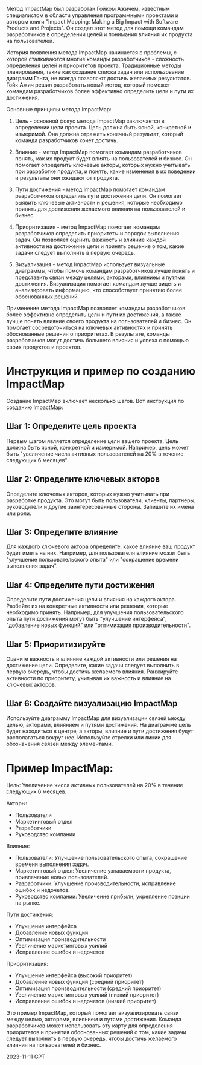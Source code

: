 Метод ImpactMap был разработан Гойком Ажичем, известным специалистом в области управления программными проектами и автором книги "Impact Mapping: Making a Big Impact with Software Products and Projects". Он создал этот метод для помощи командам разработчиков в определении целей и понимания влияния их продукта на пользователей.

История появления метода ImpactMap начинается с проблемы, с которой сталкиваются многие команды разработчиков - сложность определения целей и приоритетов проекта. Традиционные методы планирования, такие как создание списка задач или использование диаграмм Ганта, не всегда позволяют достичь желаемых результатов. Гойк Ажич решил разработать новый метод, который поможет командам разработчиков более эффективно определить цели и пути их достижения.

Основные принципы метода ImpactMap:

1. Цель - основной фокус метода ImpactMap заключается в определении цели проекта. Цель должна быть ясной, конкретной и измеримой. Она должна отражать конечный результат, который команда разработчиков хочет достичь.

1. Влияние - метод ImpactMap помогает командам разработчиков понять, как их продукт будет влиять на пользователей и бизнес. Он помогает определить ключевые акторы, которых нужно учитывать при разработке продукта, и понять, какие изменения в их поведении и результаты они ожидают от продукта.

1. Пути достижения - метод ImpactMap помогает командам разработчиков определить пути достижения цели. Он помогает выявить ключевые активности и решения, которые необходимо принять для достижения желаемого влияния на пользователей и бизнес.

1. Приоритизация - метод ImpactMap помогает командам разработчиков определить приоритеты и порядок выполнения задач. Он позволяет оценить важность и влияние каждой активности на достижение цели и принять решение о том, какие задачи следует выполнить в первую очередь.

1. Визуализация - метод ImpactMap использует визуальные диаграммы, чтобы помочь командам разработчиков лучше понять и представить связи между целями, акторами, влиянием и путями достижения. Визуализация помогает командам лучше видеть и анализировать информацию, что способствует принятию более обоснованных решений.

Применение метода ImpactMap позволяет командам разработчиков более эффективно определить цели и пути их достижения, а также лучше понять влияние своего продукта на пользователей и бизнес. Он помогает сосредоточиться на ключевых активностях и принять обоснованные решения о приоритетах. В результате, команды разработчиков могут достичь большего влияния и успеха с помощью своих продуктов и проектов.

# Инструкция и пример по созданию ImpactMap

Создание ImpactMap включает несколько шагов. Вот инструкция по созданию ImpactMap:

## Шаг 1: Определите цель проекта

Первым шагом является определение цели вашего проекта. Цель должна быть ясной, конкретной и измеримой. Например, цель может быть "увеличение числа активных пользователей на 20% в течение следующих 6 месяцев".

## Шаг 2: Определите ключевых акторов

Определите ключевых акторов, которых нужно учитывать при разработке продукта. Это могут быть пользователи, клиенты, партнеры, руководители и другие заинтересованные стороны. Запишите их имена или роли.

## Шаг 3: Определите влияние

Для каждого ключевого актора определите, какое влияние ваш продукт будет иметь на них. Например, для пользователя влияние может быть "улучшение пользовательского опыта" или "сокращение времени выполнения задач".

## Шаг 4: Определите пути достижения

Определите пути достижения цели и влияния на каждого актора. Разбейте их на конкретные активности или решения, которые необходимо принять. Например, для улучшения пользовательского опыта пути достижения могут быть "улучшение интерфейса", "добавление новых функций" или "оптимизация производительности".

## Шаг 5: Приоритизируйте

Оцените важность и влияние каждой активности или решения на достижение цели. Определите, какие задачи следует  выполнить в первую очередь, чтобы достичь желаемого влияния. Ранжируйте активности по приоритету, учитывая их важность и влияние на ключевых акторов.

## Шаг 6: Создайте визуализацию ImpactMap

Используйте диаграмму ImpactMap для визуализации связей между целью, акторами, влиянием и путями достижения. На диаграмме цель будет находиться в центре, а акторы, влияние и пути достижения будут располагаться вокруг нее. Используйте стрелки или линии для обозначения связей между элементами.

# Пример ImpactMap:

Цель: Увеличение числа активных пользователей на 20% в течение следующих 6 месяцев.

Акторы:

* Пользователи
* Маркетинговый отдел
* Разработчики
* Руководство компании

Влияние:

* Пользователи: Улучшение пользовательского опыта, сокращение времени выполнения задач.
* Маркетинговый отдел: Увеличение узнаваемости продукта, привлечение новых пользователей.
* Разработчики: Улучшение производительности, исправление ошибок и недочетов.
* Руководство компании: Увеличение прибыли, укрепление позиции на рынке.

Пути достижения:

* Улучшение интерфейса
* Добавление новых функций
* Оптимизация производительности
* Увеличение маркетинговых усилий
* Исправление ошибок и недочетов

Приоритизация:

* Улучшение интерфейса (высокий приоритет)
* Добавление новых функций (средний приоритет)
* Оптимизация производительности (средний приоритет)
* Увеличение маркетинговых усилий (низкий приоритет)
* Исправление ошибок и недочетов (низкий приоритет)

Это пример ImpactMap, который помогает визуализировать связи между целью, акторами, влиянием и путями достижения. Команда разработчиков может использовать эту карту для определения приоритетов и принятия обоснованных решений о том, какие задачи следует выполнить в первую очередь, чтобы достичь желаемого влияния на пользователей и бизнес.

2023-11-11 GPT

